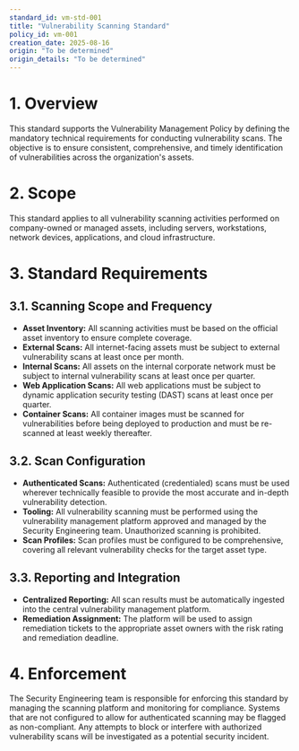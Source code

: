```yaml
---
standard_id: vm-std-001
title: "Vulnerability Scanning Standard"
policy_id: vm-001
creation_date: 2025-08-16
origin: "To be determined"
origin_details: "To be determined"
---
```


# 1. Overview
This standard supports the Vulnerability Management Policy by defining the mandatory technical requirements for conducting vulnerability scans. The objective is to ensure consistent, comprehensive, and timely identification of vulnerabilities across the organization's assets.

# 2. Scope
This standard applies to all vulnerability scanning activities performed on company-owned or managed assets, including servers, workstations, network devices, applications, and cloud infrastructure.

# 3. Standard Requirements

## 3.1. Scanning Scope and Frequency
*   **Asset Inventory:** All scanning activities must be based on the official asset inventory to ensure complete coverage.
*   **External Scans:** All internet-facing assets must be subject to external vulnerability scans at least once per month.
*   **Internal Scans:** All assets on the internal corporate network must be subject to internal vulnerability scans at least once per quarter.
*   **Web Application Scans:** All web applications must be subject to dynamic application security testing (DAST) scans at least once per quarter.
*   **Container Scans:** All container images must be scanned for vulnerabilities before being deployed to production and must be re-scanned at least weekly thereafter.

## 3.2. Scan Configuration
*   **Authenticated Scans:** Authenticated (credentialed) scans must be used wherever technically feasible to provide the most accurate and in-depth vulnerability detection.
*   **Tooling:** All vulnerability scanning must be performed using the vulnerability management platform approved and managed by the Security Engineering team. Unauthorized scanning is prohibited.
*   **Scan Profiles:** Scan profiles must be configured to be comprehensive, covering all relevant vulnerability checks for the target asset type.

## 3.3. Reporting and Integration
*   **Centralized Reporting:** All scan results must be automatically ingested into the central vulnerability management platform.
*   **Remediation Assignment:** The platform will be used to assign remediation tickets to the appropriate asset owners with the risk rating and remediation deadline.

# 4. Enforcement
The Security Engineering team is responsible for enforcing this standard by managing the scanning platform and monitoring for compliance. Systems that are not configured to allow for authenticated scanning may be flagged as non-compliant. Any attempts to block or interfere with authorized vulnerability scans will be investigated as a potential security incident.
